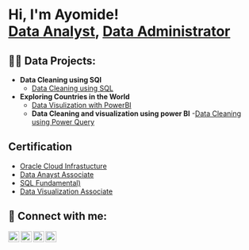 
<!---
Gbadamosiayomide/Gbadamosiayomide is a ✨ special ✨ repository because its `README.md` (this file) appears on your GitHub profile.
You can click the Preview link to take a look at your changes.
--->
<h1>Hi, I'm Ayomide! <br/><a href="https://github.com/gbadamosiayomide">Data Analyst</a>, <a href="https://www.linkedin.com/in/gbadamosi/">Data Administrator</a></h1>

<h2>👨‍💻 Data Projects:</h2>

- <b>Data Cleaning using SQl</b>
  - [Data Cleaning using SQL](https://github.com/Gbadamosiayomide/DATA-CLEANING-AND-VISUALIZATION-OF-A-UDEMY-COURSE-DATASET)
- <b>Exploring Countries in the World</b>
  - [Data Visulization with PowerBI](https://github.com/joshmadakor1/4chan-Image-Analysis-Middleware-C964)
  - <b> Data Cleaning and visualization using power BI</b>
  -[Data Cleaning using Power Query](https://github.com/Gbadamosiayomide/DATA-CLEANING-AND-VISUALIZATION-OF-A-ROAD-ACCIDENT-DATASET)

<h2>  Certification</h2>

- [Oracle Cloud Infrastucture](https://education.oracle.com)
- [Data Anayst Associate](https://www.youtube.com/watch?v=uHy3oM7NnoU)
- [SQL Fundamental)](https://www.youtube.com/)
- [Data Visualization Associate](https://www.youtube.com)


<h2> 🤳 Connect with me:</h2>

[<img align="left" alt="JoshMadakor | YouTube" width="22px" src="https://cdn.jsdelivr.net/npm/simple-icons@v3/icons/youtube.svg" />][youtube]
[<img align="left" alt="JoshMadakor | Twitter" width="22px" src="https://cdn.jsdelivr.net/npm/simple-icons@v3/icons/twitter.svg" />][twitter]
[<img align="left" alt="JoshMadakor | LinkedIn" width="22px" src="https://cdn.jsdelivr.net/npm/simple-icons@v3/icons/linkedin.svg" />][linkedin]
[<img align="left" alt="JoshMadakor | Instagram" width="22px" src="https://cdn.jsdelivr.net/npm/simple-icons@v3/icons/instagram.svg" />][instagram]

[twitter]: https://twitter.com/gbadamosiayomide
[youtube]: https://www.youtube.com/c/gbadamosiayomide
[instagram]: https://www.instagram.com/gbadamosiayomide/
[linkedin]: https://linkedin.com/in/gbadamosiayomide

<!--
**joshmadakor1/joshmadakor1** is a ✨ _special_ ✨ repository because its `README.md` (this file) appears on your GitHub profile.

Here are some ideas to get you started:

- 🔭 I’m currently working on ...
- 🌱 I’m currently learning ...
- 👯 I’m looking to collaborate on ...
- 🤔 I’m looking for help with ...
- 💬 Ask me about ...
- 📫 How to reach me: ...
- 😄 Pronouns: ...
- ⚡ Fun fact: ...
-->
